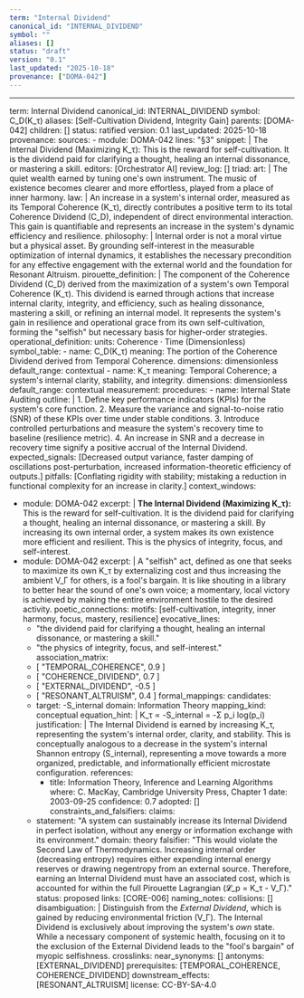 ```yaml
---
term: "Internal Dividend"
canonical_id: "INTERNAL_DIVIDEND"
symbol: ""
aliases: []
status: "draft"
version: "0.1"
last_updated: "2025-10-18"
provenance: ["DOMA-042"]
---
```


---
term: Internal Dividend
canonical_id: INTERNAL_DIVIDEND
symbol: C_D(K_τ)
aliases: [Self-Cultivation Dividend, Integrity Gain]
parents: [DOMA-042]
children: []
status: ratified
version: 0.1
last_updated: 2025-10-18
provenance:
  sources:
    - module: DOMA-042
      lines: "§3"
      snippet: |
        The Internal Dividend (Maximizing K_τ): This is the reward for self-cultivation. It is the dividend paid for clarifying a thought, healing an internal dissonance, or mastering a skill.
  editors: [Orchestrator AI]
  review_log: []
triad:
  art: |
    The quiet wealth earned by tuning one's own instrument. The music of existence becomes clearer and more effortless, played from a place of inner harmony.
  law: |
    An increase in a system's internal order, measured as its Temporal Coherence (K_τ), directly contributes a positive term to its total Coherence Dividend (C_D), independent of direct environmental interaction. This gain is quantifiable and represents an increase in the system's dynamic efficiency and resilience.
  philosophy: |
    Internal order is not a moral virtue but a physical asset. By grounding self-interest in the measurable optimization of internal dynamics, it establishes the necessary precondition for any effective engagement with the external world and the foundation for Resonant Altruism.
pirouette_definition: |
  The component of the Coherence Dividend (C_D) derived from the maximization of a system's own Temporal Coherence (K_τ). This dividend is earned through actions that increase internal clarity, integrity, and efficiency, such as healing dissonance, mastering a skill, or refining an internal model. It represents the system's gain in resilience and operational grace from its own self-cultivation, forming the "selfish" but necessary basis for higher-order strategies.
operational_definition:
  units: Coherence · Time (Dimensionless)
  symbol_table:
    - name: C_D(K_τ)
      meaning: The portion of the Coherence Dividend derived from Temporal Coherence.
      dimensions: dimensionless
      default_range: contextual
    - name: K_τ
      meaning: Temporal Coherence; a system's internal clarity, stability, and integrity.
      dimensions: dimensionless
      default_range: contextual
  measurement:
    procedures:
      - name: Internal State Auditing
        outline: |
          1. Define key performance indicators (KPIs) for the system's core function.
          2. Measure the variance and signal-to-noise ratio (SNR) of these KPIs over time under stable conditions.
          3. Introduce controlled perturbations and measure the system's recovery time to baseline (resilience metric).
          4. An increase in SNR and a decrease in recovery time signify a positive accrual of the Internal Dividend.
        expected_signals: [Decreased output variance, faster damping of oscillations post-perturbation, increased information-theoretic efficiency of outputs.]
        pitfalls: [Conflating rigidity with stability; mistaking a reduction in functional complexity for an increase in clarity.]
context_windows:
  - module: DOMA-042
    excerpt: |
      **The Internal Dividend (Maximizing K_τ):** This is the reward for self-cultivation. It is the dividend paid for clarifying a thought, healing an internal dissonance, or mastering a skill. By increasing its own internal order, a system makes its own existence more efficient and resilient. This is the physics of integrity, focus, and self-interest.
  - module: DOMA-042
    excerpt: |
      A "selfish" act, defined as one that seeks to maximize its own K_τ by externalizing cost and thus increasing the ambient V_Γ for others, is a fool's bargain. It is like shouting in a library to better hear the sound of one's own voice; a momentary, local victory is achieved by making the entire environment hostile to the desired activity.
poetic_connections:
  motifs: [self-cultivation, integrity, inner harmony, focus, mastery, resilience]
  evocative_lines:
    - "the dividend paid for clarifying a thought, healing an internal dissonance, or mastering a skill."
    - "the physics of integrity, focus, and self-interest."
  association_matrix:
    - [ "TEMPORAL_COHERENCE", 0.9 ]
    - [ "COHERENCE_DIVIDEND", 0.7 ]
    - [ "EXTERNAL_DIVIDEND", -0.5 ]
    - [ "RESONANT_ALTRUISM", 0.4 ]
formal_mappings:
  candidates:
    - target: -S_internal
      domain: Information Theory
      mapping_kind: conceptual
      equation_hint: |
        K_τ ∝ -S_internal = -Σ p_i log(p_i)
      justification: |
        The Internal Dividend is earned by increasing K_τ, representing the system's internal order, clarity, and stability. This is conceptually analogous to a decrease in the system's internal Shannon entropy (S_internal), representing a move towards a more organized, predictable, and informationally efficient microstate configuration.
      references:
        - title: Information Theory, Inference and Learning Algorithms
          where: C. MacKay, Cambridge University Press, Chapter 1
          date: 2003-09-25
      confidence: 0.7
  adopted: []
constraints_and_falsifiers:
  claims:
    - statement: "A system can sustainably increase its Internal Dividend in perfect isolation, without any energy or information exchange with its environment."
      domain: theory
      falsifier: "This would violate the Second Law of Thermodynamics. Increasing internal order (decreasing entropy) requires either expending internal energy reserves or drawing negentropy from an external source. Therefore, earning an Internal Dividend must have an associated cost, which is accounted for within the full Pirouette Lagrangian (𝓛_p = K_τ - V_Γ)."
      status: proposed
      links: [CORE-006]
naming_notes:
  collisions: []
  disambiguation: |
    Distinguish from the *External Dividend*, which is gained by reducing environmental friction (V_Γ). The Internal Dividend is exclusively about improving the system's *own* state. While a necessary component of systemic health, focusing on it to the exclusion of the External Dividend leads to the "fool's bargain" of myopic selfishness.
crosslinks:
  near_synonyms: []
  antonyms: [EXTERNAL_DIVIDEND]
  prerequisites: [TEMPORAL_COHERENCE, COHERENCE_DIVIDEND]
  downstream_effects: [RESONANT_ALTRUISM]
license: CC-BY-SA-4.0